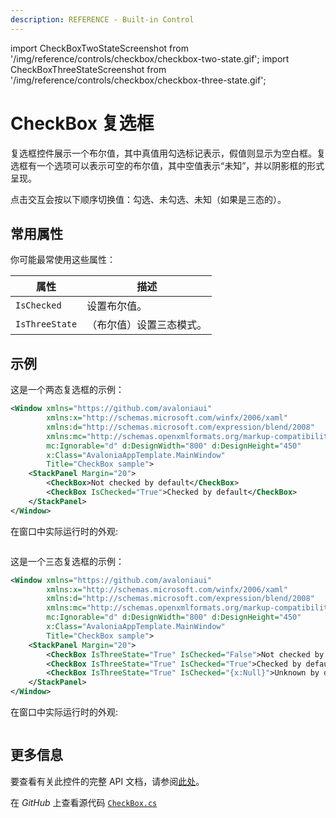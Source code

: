 ```yaml
---
description: REFERENCE - Built-in Control
---
```


import CheckBoxTwoStateScreenshot from '/img/reference/controls/checkbox/checkbox-two-state.gif';
import CheckBoxThreeStateScreenshot from '/img/reference/controls/checkbox/checkbox-three-state.gif';

# CheckBox 复选框

复选框控件展示一个布尔值，其中真值用勾选标记表示，假值则显示为空白框。复选框有一个选项可以表示可空的布尔值，其中空值表示“未知”，并以阴影框的形式呈现。

点击交互会按以下顺序切换值：勾选、未勾选、未知（如果是三态的）。

## 常用属性

你可能最常使用这些属性：

| 属性            | 描述                                 |
| -------------- | ------------------------------------ |
| `IsChecked`    | 设置布尔值。                         |
| `IsThreeState` | （布尔值）设置三态模式。             |

## 示例

这是一个两态复选框的示例：

```xml
<Window xmlns="https://github.com/avaloniaui"
        xmlns:x="http://schemas.microsoft.com/winfx/2006/xaml"
        xmlns:d="http://schemas.microsoft.com/expression/blend/2008"
        xmlns:mc="http://schemas.openxmlformats.org/markup-compatibility/2006"
        mc:Ignorable="d" d:DesignWidth="800" d:DesignHeight="450"
        x:Class="AvaloniaAppTemplate.MainWindow"
        Title="CheckBox sample">
    <StackPanel Margin="20">
        <CheckBox>Not checked by default</CheckBox>
        <CheckBox IsChecked="True">Checked by default</CheckBox>
    </StackPanel>
</Window>
```

在窗口中实际运行时的外观:

<img src={CheckBoxTwoStateScreenshot} alt="" />

这是一个三态复选框的示例：

```xml
<Window xmlns="https://github.com/avaloniaui"
        xmlns:x="http://schemas.microsoft.com/winfx/2006/xaml"
        xmlns:d="http://schemas.microsoft.com/expression/blend/2008"
        xmlns:mc="http://schemas.openxmlformats.org/markup-compatibility/2006"
        mc:Ignorable="d" d:DesignWidth="800" d:DesignHeight="450"
        x:Class="AvaloniaAppTemplate.MainWindow"
        Title="CheckBox sample">
    <StackPanel Margin="20">
        <CheckBox IsThreeState="True" IsChecked="False">Not checked by default</CheckBox>
        <CheckBox IsThreeState="True" IsChecked="True">Checked by default</CheckBox>
        <CheckBox IsThreeState="True" IsChecked="{x:Null}">Unknown by default</CheckBox>
    </StackPanel>
</Window>
```

在窗口中实际运行时的外观:

<img src={CheckBoxThreeStateScreenshot} alt="" />

## 更多信息

要查看有关此控件的完整 API 文档，请参阅[此处](https://api-docs.avaloniaui.net/docs/T_Avalonia_Controls_CheckBox)。

在 _GitHub_ 上查看源代码 [`CheckBox.cs`](https://github.com/AvaloniaUI/Avalonia/blob/master/src/Avalonia.Controls/CheckBox.cs)